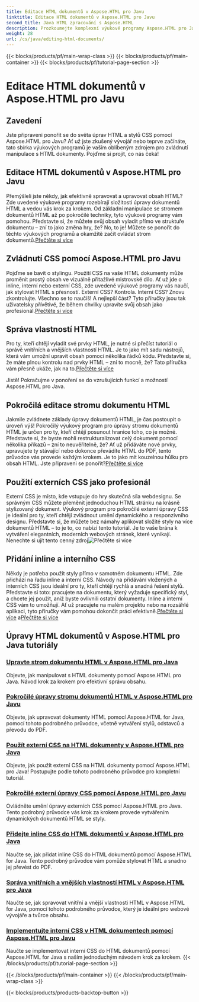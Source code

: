 ```yaml
---
title: Editace HTML dokumentů v Aspose.HTML pro Javu
linktitle: Editace HTML dokumentů v Aspose.HTML pro Javu
second_title: Java HTML zpracování s Aspose.HTML
description: Prozkoumejte komplexní výukové programy Aspose.HTML pro Java. Naučte se úpravy dokumentů HTML, implementaci CSS a správu obsahu pomocí podrobných průvodců.
weight: 28
url: /cs/java/editing-html-documents/
---
```


{{< blocks/products/pf/main-wrap-class >}}
{{< blocks/products/pf/main-container >}}
{{< blocks/products/pf/tutorial-page-section >}}

# Editace HTML dokumentů v Aspose.HTML pro Javu

## Zavedení

Jste připraveni ponořit se do světa úprav HTML a stylů CSS pomocí Aspose.HTML pro Javu? Ať už jste zkušený vývojář nebo teprve začínáte, tato sbírka výukových programů je vaším oblíbeným zdrojem pro zvládnutí manipulace s HTML dokumenty. Pojďme si projít, co nás čeká!

## Editace HTML dokumentů v Aspose.HTML pro Javu

Přemýšleli jste někdy, jak efektivně spravovat a upravovat obsah HTML? Zde uvedené výukové programy rozebírají složitosti úpravy dokumentů HTML a vedou vás krok za krokem. Od základní manipulace se stromem dokumentů HTML až po pokročilé techniky, tyto výukové programy vám pomohou. Představte si, že můžete svůj obsah vyladit přímo ve struktuře dokumentu – zní to jako změna hry, že? No, to je! Můžete se ponořit do těchto výukových programů a okamžitě začít ovládat strom dokumentů.[Přečtěte si více](./edit-html-document-tree/)

## Zvládnutí CSS pomocí Aspose.HTML pro Javu

 Pojďme se bavit o stylingu. Použití CSS na vaše HTML dokumenty může proměnit prostý obsah ve vizuálně přitažlivé mistrovské dílo. Ať už jde o inline, interní nebo externí CSS, zde uvedené výukové programy vás naučí, jak stylovat HTML s přesností. Externí CSS? Kontrola. Interní CSS? Znovu zkontrolujte. Všechno se to naučíš! A nejlepší část? Tyto příručky jsou tak uživatelsky přívětivé, že během chvilky upravíte svůj obsah jako profesionál.[Přečtěte si více](./apply-external-css-html-documents/)

## Správa vlastností HTML

Pro ty, kteří chtějí vyladit své prvky HTML, je nutné si přečíst tutoriál o správě vnitřních a vnějších vlastností HTML. Je to jako mít sadu nástrojů, která vám umožní upravit obsah pomocí několika řádků kódu. Představte si, že máte plnou kontrolu nad prvky HTML – zní to mocně, že? Tato příručka vám přesně ukáže, jak na to.[Přečtěte si více](./manage-inner-outer-html-properties/)

Jistě! Pokračujme v ponoření se do vzrušujících funkcí a možností Aspose.HTML pro Java.

## Pokročilá editace stromu dokumentu HTML

Jakmile zvládnete základy úpravy dokumentů HTML, je čas postoupit o úroveň výš! Pokročilý výukový program pro úpravy stromu dokumentů HTML je určen pro ty, kteří chtějí posunout hranice toho, co je možné. Představte si, že byste mohli restrukturalizovat celý dokument pomocí několika příkazů – zní to neuvěřitelně, že? Ať už přidáváte nové prvky, upravujete ty stávající nebo dokonce převádíte HTML do PDF, tento průvodce vás provede každým krokem. Je to jako mít kouzelnou hůlku pro obsah HTML. Jste připraveni se ponořit?[Přečtěte si více](./advanced-html-document-tree-editing/)

## Použití externích CSS jako profesionál

Externí CSS je místo, kde vstupuje do hry skutečná síla webdesignu. Se správným CSS můžete přeměnit jednoduchou HTML stránku na krásně stylizovaný dokument. Výukový program pro pokročilé externí úpravy CSS je ideální pro ty, kteří chtějí zvládnout umění dynamického a responzivního designu. Představte si, že můžete bez námahy aplikovat složité styly na více dokumentů HTML – to je to, co nabízí tento tutoriál. Je to vaše brána k vytváření elegantních, moderních webových stránek, které vynikají. Nenechte si ujít tento cenný zdroj![Přečtěte si více](./advanced-external-css-editing/)

## Přidání inline a interního CSS

Někdy je potřeba použít styly přímo v samotném dokumentu HTML. Zde přichází na řadu inline a interní CSS. Návody na přidávání vložených a interních CSS jsou ideální pro ty, kteří chtějí rychlá a snadná řešení stylů. Představte si toto: pracujete na dokumentu, který vyžaduje specifický styl, a chcete jej použít, aniž byste ovlivnili ostatní dokumenty. Inline a interní CSS vám to umožňují. Ať už pracujete na malém projektu nebo na rozsáhlé aplikaci, tyto příručky vám pomohou dokončit práci efektivně.[Přečtěte si více](./add-inline-css-html-documents/) a[Přečtěte si více](./implement-internal-css-html-documents/)

## Úpravy HTML dokumentů v Aspose.HTML pro Java tutoriály
### [Upravte strom dokumentu HTML v Aspose.HTML pro Java](./edit-html-document-tree/)
Objevte, jak manipulovat s HTML dokumenty pomocí Aspose.HTML pro Java. Návod krok za krokem pro efektivní správu obsahu.
### [Pokročilé úpravy stromu dokumentů HTML v Aspose.HTML pro Javu](./advanced-html-document-tree-editing/)
Objevte, jak upravovat dokumenty HTML pomocí Aspose.HTML for Java, pomocí tohoto podrobného průvodce, včetně vytváření stylů, odstavců a převodu do PDF.
### [Použít externí CSS na HTML dokumenty v Aspose.HTML pro Java](./apply-external-css-html-documents/)
Objevte, jak použít externí CSS na HTML dokumenty pomocí Aspose.HTML pro Java! Postupujte podle tohoto podrobného průvodce pro kompletní tutoriál.
### [Pokročilé externí úpravy CSS pomocí Aspose.HTML pro Javu](./advanced-external-css-editing/)
Ovládněte umění úpravy externích CSS pomocí Aspose.HTML pro Java. Tento podrobný průvodce vás krok za krokem provede vytvářením dynamických dokumentů HTML se styly.
### [Přidejte inline CSS do HTML dokumentů v Aspose.HTML pro Java](./add-inline-css-html-documents/)
Naučte se, jak přidat inline CSS do HTML dokumentů pomocí Aspose.HTML for Java. Tento podrobný průvodce vám pomůže stylovat HTML a snadno jej převést do PDF.
### [Správa vnitřních a vnějších vlastností HTML v Aspose.HTML pro Java](./manage-inner-outer-html-properties/)
Naučte se, jak spravovat vnitřní a vnější vlastnosti HTML v Aspose.HTML for Java, pomocí tohoto podrobného průvodce, který je ideální pro webové vývojáře a tvůrce obsahu.
### [Implementujte interní CSS v HTML dokumentech pomocí Aspose.HTML pro Javu](./implement-internal-css-html-documents/)
Naučte se implementovat interní CSS do HTML dokumentů pomocí Aspose.HTML for Java s naším jednoduchým návodem krok za krokem.
{{< /blocks/products/pf/tutorial-page-section >}}

{{< /blocks/products/pf/main-container >}}
{{< /blocks/products/pf/main-wrap-class >}}

{{< blocks/products/products-backtop-button >}}
